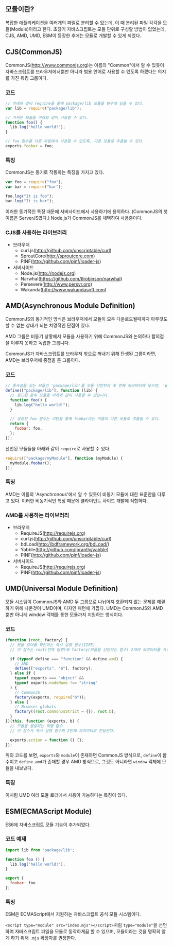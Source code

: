 ## 모듈이란?

복잡한 애플리케이션을 여러개의 파일로 분리할 수 있는데, 이 때 분리된 파일 각각을 모듈(Module)이라고 한다.
초창기 자바스크립트는 모듈 단위로 구성할 방법이 없었는데, CJS, AMD, UMD, ESM이 등장한 후에는 모듈로 개발할 수 있게 되었다.

## CJS(CommonJS)

CommonJS(http://www.commonjs.org)는 이름의 "Common"에서 알 수 있듯이 자바스크립트를 브라우저에서뿐만 아니라 범용 언어로 사용할 수 있도록 하겠다는 의지를 가진 워킹 그룹이다.

### 코드

```javascript
// 아래와 같이 require을 통해 package/lib 모듈을 변수에 담을 수 있다.
var lib = require("package/lib");

// 가져온 모듈을 아래와 같이 사용할 수 있다.
function foo() {
  lib.log("hello world!");
}

// foo 함수를 다른 파일에서 사용할 수 있도록, 다른 모듈로 추출될 수 있다.
exports.foobar = foo;
```

### 특징

CommonJS는 동기로 작동하는 특징을 가지고 있다.

```javascript
var foo = require("foo");
var bar = require("bar");

foo.log("It is foo");
bar.log("It is bar");
```

이러한 동기적인 특징 때문에 서버사이드에서 사용하기에 용의하다. (CommonJS의 첫 이름은 ServerJS였다.)
Node.js가 CommonJS를 채택하여 사용중이다.

### CJS를 사용하는 라이브러리

- 브라우저
  - curl.js(http://github.com/unscriptable/curl)
  - SproutCore(http://sproutcore.com)
  - PINF(http://github.com/pinf/loader-js)
- 서버사이드
  - Node.js(http://nodejs.org)
  - Narwhal(https://github.com/tlrobinson/narwhal)
  - Persevere(http://www.persvr.org)
  - Wakanda(http://www.wakandasoft.com)

## AMD(Asynchronous Module Definition)

CommonJS의 동기적인 방식은 브라우저에서 모듈이 모두 다운로드될때까지 아무것도 할 수 없는 상태가 되는 치명적인 단점이 있다.

AMD 그룹은 비동기 상황에서 모듈을 사용하기 위해 CommonJS와 논의하다 합의점을 이루지 못하고 독립한 그룹니다.

CommonJS가 자바스크립트를 브라우저 밖으로 꺼내기 위해 탄생된 그룹이라면, AMD는 브라우저에 중점을 둔 그룹이다.

### 코드

```javascript
// 종속성을 갖는 모듈인 'package/lib'를 모듈 선언부의 첫 번째 파라미터에 넣으면, 'package/lib'은 콜백 함수의 lib 파라미터 안에 담긴다.
define(["package/lib"], function (lib) {
  // 로드된 종속 모듈을 아래와 같이 사용할 수 있습니다.
  function foo() {
    lib.log("hello world!");
  }

  // 생성된 foo 함수는 리턴을 통해 foobar라는 이름의 다른 모듈로 추출될 수 있다.
  return {
    foobar: foo,
  };
});
```

선언된 모듈들을 아래와 같이 `require`로 사용할 수 있다.

```javascript
require(["package/myModule"], function (myModule) {
  myModule.foobar();
});
```

### 특징

AMD는 이름의 'Asynchronous'에서 알 수 있듯이 비동기 모듈에 대한 표준안을 다루고 있다. 이러한 비동기적인 특징 때문에 클라이언트 사이드 개발에 적합하다.

### AMD를 사용하는 라이브러리

- 브라우저
  - RequireJS(http://requirejs.org)
  - curl.js(http://github.com/unscriptable/curl)
  - bdLoad(http://bdframework.org/bdLoad/)
  - Yabble(http://github.com/jbrantly/yabble)
  - PINF(http://github.com/pinf/loader-js)
- 서버사이드
  - RequireJS(http://requirejs.org)
  - PINF(http://github.com/pinf/loader-js)

## UMD(Universal Module Definition)

모듈 시스템이 CommonJS와 AMD 두 그룹으로 나뉘어져 호환되지 않는 문제를 해결하기 위해 나온것이 UMD이며, 디자인 패턴에 가깝다. UMD는 CommonJS와 AMD 뿐만 아니레 window 객체를 통한 모듈까지 지원하는 방식이다.

### 코드

```javascript
(function (root, factory) {
  // 모듈 로더를 확인하는 즉시 실행 함수(IIFE)
  // 이 함수는 root(전역 범위)와 factory(모듈을 선언하는 함수) 2개의 파라미터를 가진다.

  if (typeof define === "function" && define.amd) {
    // AMD
    define(["exports", "b"], factory);
  } else if (
    typeof exports === "object" &&
    typeof exports.nodeName !== "string"
  ) {
    // CommonJS
    factory(exports, require("b"));
  } else {
    // Browser globals
    factory((root.commonJsStrict = {}), root.b);
  }
})(this, function (exports, b) {
  // 모듈을 생성하는 익명 함수
  // 이 함수가 즉시 실행 함수의 2번째 파라미터로 전달된다.

  exports.action = function () {};
});
```

위의 코드를 보면, `exports`와 `module`이 존재하면 CommonJS 방식으로, `define`이 함수이고 `define.amd`가 존재할 경우 AMD 방식으로, 그것도 아니라면 `window` 객체에 모듈을 내보낸다.

### 특징

이처럼 UMD 여러 모듈 로더에서 사용이 가능하다는 특징이 있다.

## ESM(ECMAScript Module)

ES6에 자바스크립트 모듈 기능이 추가되었다.

### 코드 예제

```javascript
import lib from 'package/lib';

function foo () {
  lib.log('hello world!');
}

export {
  foobar: foo
};
```

### 특징

ESM은 ECMAScript에서 지원하는 자바스크립트 공식 모듈 시스템이다.

`<script type="module" src="index.mjs"></script>`처럼 `type="module"`을 선언하여 자바스크립트 파일을 모듈로 동작하게끔 할 수 있으며, 모듈이라는 것을 명확히 알게 하기 위해 `.mjs` 확장자를 권장한다.

